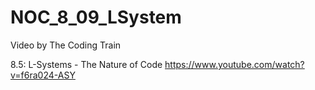 # NOC_8_09_LSystem

Video by The Coding Train

8.5: L-Systems - The Nature of Code
https://www.youtube.com/watch?v=f6ra024-ASY 
